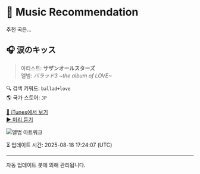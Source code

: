 
# 🎵 Music Recommendation

추천 곡은...

## 🎧 涙のキッス  
> 아티스트: **サザンオールスターズ**  
> 앨범: _バラッド3 ~the album of LOVE~_  

🔍 검색 키워드: `ballad+love`  
🌎 국가 스토어: `JP`

[🔗 iTunes에서 보기](https://music.apple.com/jp/album/%E6%B6%99%E3%81%AE%E3%82%AD%E3%83%83%E3%82%B9/949270225?i=949270233&uo=4)  
[▶️ 미리 듣기](https://audio-ssl.itunes.apple.com/itunes-assets/AudioPreview115/v4/d9/03/99/d9039992-6de3-d2fb-6677-3c3c727a2d9e/mzaf_10656353109845267825.plus.aac.p.m4a)

![앨범 아트워크](https://is1-ssl.mzstatic.com/image/thumb/Music3/v4/d2/9d/14/d29d1498-4f74-9330-ff5e-36ba33d0e531/VEATP-31060.jpg/100x100bb.jpg)

⏳ 업데이트 시간: 2025-08-18 17:24:07 (UTC)

---
자동 업데이트 봇에 의해 관리됩니다.

